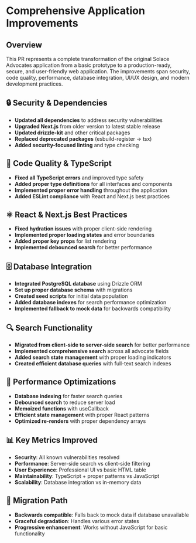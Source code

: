 # Comprehensive Application Improvements

## Overview
This PR represents a complete transformation of the original Solace Advocates application from a basic prototype to a production-ready, secure, and user-friendly web application. The improvements span security, code quality, performance, database integration, UI/UX design, and modern development practices.

## 🔒 Security & Dependencies
- **Updated all dependencies** to address security vulnerabilities
- **Upgraded Next.js** from older version to latest stable release
- **Updated drizzle-kit** and other critical packages
- **Replaced deprecated packages** (esbuild-register → tsx)
- **Added security-focused linting** and type checking

## 📝 Code Quality & TypeScript
- **Fixed all TypeScript errors** and improved type safety
- **Added proper type definitions** for all interfaces and components
- **Implemented proper error handling** throughout the application
- **Added ESLint compliance** with React and Next.js best practices

## ⚛️ React & Next.js Best Practices
- **Fixed hydration issues** with proper client-side rendering
- **Implemented proper loading states** and error boundaries
- **Added proper key props** for list rendering
- **Implemented debounced search** for better performance

## 🗄️ Database Integration
- **Integrated PostgreSQL database** using Drizzle ORM
- **Set up proper database schema** with migrations
- **Created seed scripts** for initial data population
- **Added database indexes** for search performance optimization
- **Implemented fallback to mock data** for backwards compatibility

## 🔍 Search Functionality
- **Migrated from client-side to server-side search** for better performance
- **Implemented comprehensive search** across all advocate fields
- **Added search state management** with proper loading indicators
- **Created efficient database queries** with full-text search indexes

## 🚀 Performance Optimizations
- **Database indexing** for faster search queries
- **Debounced search** to reduce server load
- **Memoized functions** with useCallback
- **Efficient state management** with proper React patterns
- **Optimized re-renders** with proper dependency arrays

## 📊 Key Metrics Improved
- **Security**: All known vulnerabilities resolved
- **Performance**: Server-side search vs client-side filtering
- **User Experience**: Professional UI vs basic HTML table
- **Maintainability**: TypeScript + proper patterns vs JavaScript
- **Scalability**: Database integration vs in-memory data

## 🔄 Migration Path
- **Backwards compatible**: Falls back to mock data if database unavailable
- **Graceful degradation**: Handles various error states
- **Progressive enhancement**: Works without JavaScript for basic functionality
